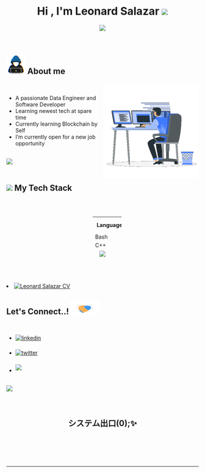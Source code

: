 <h1 align="center"><b>Hi , I'm Leonard Salazar </b><img src="https://media.giphy.com/media/hvRJCLFzcasrR4ia7z/giphy.gif" width="35"></h1>
<!--  -->
<p align="center">
  <a href="https://github.com/DenverCoder1/readme-typing-svg"><img src="https://readme-typing-svg.herokuapp.com?font=Time+New+Roman&color=cyan&size=25&center=true&vCenter=true&width=600&height=100&lines=Data+Engineer+and+Software+Developer;Computer+Science+Student;Active+Learner/Researcher;Love+to+learn+new+stuffs..<3"></a>
</p>


<br>



	
## <picture><img src = "https://github.com/0xAbdulKhalid/0xAbdulKhalid/raw/main/assets/mdImages/about_me.gif" width = 50px></picture> **About me**

<picture> <img align="right" src="https://github.com/0xAbdulKhalid/0xAbdulKhalid/raw/main/assets/mdImages/Right_Side.gif" width = 250px></picture>

<br>

- A passionate Data Engineer and Software Developer
- Learning newest tech at spare time
- Currently learning Blockchain by Self
- I’m currently open for a new job opportunity
<br><br>

<img src="https://user-images.githubusercontent.com/73097560/115834477-dbab4500-a447-11eb-908a-139a6edaec5c.gif"><br><br>

## <img src="https://media2.giphy.com/media/QssGEmpkyEOhBCb7e1/giphy.gif?cid=ecf05e47a0n3gi1bfqntqmob8g9aid1oyj2wr3ds3mg700bl&rid=giphy.gif" width ="25"><b> My Tech Stack</b>
<br>

<p align="center">

<svg width="100" height="100" xmlns="http://www.w3.org/2000/svg">
<foreignObject width="100" height="100">
    <div xmlns="http://www.w3.org/1999/xhtml">
        <ul>
            <table>
              <tr>
    <th>Languages</th>
    <th>Frameworks</th>
    <th>DevOps</th>
    <th>Business Tools</th>
  </tr>
  <tr>
    <td>Bash</td>
    <td>ASP.NET</td>
    <td>Power BI</td>
    <td>Gmail</td>
              </tr>
    <td>C++</td>
              <td>Django</td>
              <td>GitHub</td>
              <td>WordPress</td>
              </tr>
    <td>C#</td>
              <td>Jquery</td>
              <td>Git</td>
              <td>Google AdSense</td>
              </tr>
    <td>C</td>
              <td>Laravel</td>
              <td>Visual Studio</td>
              <td>Azure</td>
              </tr>
    <td>C++</td>
              <td>Next.js</td>
              <td>Visual Studio Code</td>
              <td>Cloud 9</td>
              </tr>
    <td>C#</td>
              <td>Neural Network</td>
              <td>Sublime Text</td>
              <td>Microsoft Office</td>
              </tr>
    <td>CoffeeScript</td>
              <td>React Native</td>
              <td>Virtual Box</td>
              </tr>
    <td>Dart</td>
              <td>Angular</td>
              <td>Android Studio</td>
              </tr>
    <td>Go</td>
              <td>Xamarin</td>
              <td>GitHub Actions</td>
              </tr>
    <td>HTML</td>
           <td>Mysql</td>   
              <td>Gradle</td>
            </tr>
    <td>Java</td>
              <td>Flutter</td>
              <td>Notepad++</td>
              </tr>
    <td>Javascript</td>
              <td>Wforms</td>
              <td>Mysql Workbench</td>
              </tr>
    <td>Kotlin</td>
              <td>DOTNET</td>
              <td>Unreal Engine</td>
              </tr>
    <td>Lua</td>
              <td>TensorFlow</td>
              <td>Mcreator</td>
              </tr>
    <td>PHP</td>
              <td>Firebase</td>
              <td>Unity</td>
              </tr>
    <td>PowerShell</td>
              <td>GraphQL</td>
              </tr>
    <td>Python</td>
              <td>ASP.NET</td>
              </tr>
    <td>Rust</td>
              </tr>
    <td>Scala</td>
              </tr>
    <td>Script.NET</td>
              </tr>
    <td>Solidity</td>
              </tr>
    <td>SQL</td>
              </tr>
    <td>UnrealScript</td>
              </tr>
    <td>Visual Basic</td>
  </tr>
            </table>
        </ul>
    </div>
</foreignObject>
</svg>

<br>
    <img src="https://user-images.githubusercontent.com/73097560/115834477-dbab4500-a447-11eb-908a-139a6edaec5c.gif"><br><br>
    <br>
<br>

<li>
<a href="https://drive.google.com/file/d/12G7xBiZXdGzFIgCpCyRBJtWD9BffQNmb/view?usp=sharing" target="_blank">
<img data-src="https://gcdnb.pbrd.co/images/W47FzZtcYyWG.png?o=1" data-load-src="https://pasteboard.co/images/W47FzZtcYyWG.png/load" alt="Leonard Salazar CV" class="image js" src="https://gcdnb.pbrd.co/images/W47FzZtcYyWG.png?o=1">
</a>
</li>

## <b> Let's Connect..!</b><img src="https://github.com/0xAbdulKhalid/0xAbdulKhalid/raw/main/assets/mdImages/handshake.gif" width ="80">
<br>
<div align='left'>

<ul>

<li>
<a href="https://www.linkedin.com/in/leonard-salazar-91120a208" target="_blank">
<img src="https://img.shields.io/badge/linkedin:  Leonard Salazar Herrera-%2300acee.svg?color=405DE6&style=for-the-badge&logo=linkedin&logoColor=white" alt=linkedin style="margin-bottom: 5px;"/>
</a>
</li>

<br>

<li>
<a href="https://stackoverflow.com/users/18546765/leonard-salazar" target="_blank">
<img src="https://img.shields.io/badge/Stack Overflow:  Leonard Salazar-%2300acee.svg?color=FB7200&style=for-the-badge&logo=StackOverflow&logoColor=white" alt=twitter style="margin-bottom: 5px;"/>
</a>
</li>

<br>

<li>
<a href="mailto:leonardsalazarherrera@gmail.com" target="_blank">
<img src="https://img.shields.io/badge/gmail:  leonardsalazarherrera@gmail.com-%23EA4335.svg?style=for-the-badge&logo=gmail&logoColor=white" t=mail style="margin-bottom: 5px;" />
</a>
</li>
	
</ul>
</div>

<br>
<img src="https://user-images.githubusercontent.com/73097560/115834477-dbab4500-a447-11eb-908a-139a6edaec5c.gif">
<br>
<br>
<br>

<div align='center'>

## <b>システム出口(0);✨</b>

</div>
<br>
<br>
<br>
<br>

---

<br>
